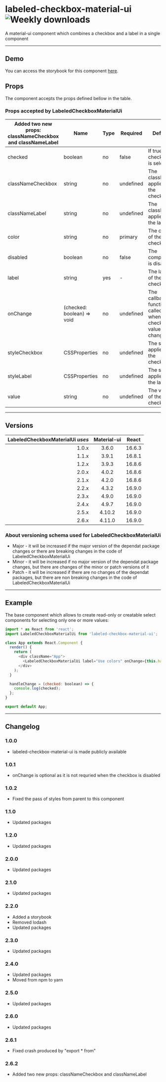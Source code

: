 # labeled-checkbox-material-ui ![Weekly downloads](https://img.shields.io/npm/dw/labeled-checkbox-material-ui 'Weekly downloads')

A material-ui component which combines a checkbox and a label in a single component

---

## Demo

You can access the storybook for this component [here](https://iulian-radu-at.github.io/labeled-checkbox-material-ui/).

## Props

The component accepts the props defined bellow in the table.

### Props accepted by LabeledCheckboxMaterialUi

| Added two new props: classNameCheckbox and classNameLabel | Name                       | Type | Required  | Default                                                         | Description |
| --------------------------------------------------------- | -------------------------- | ---- | --------- | --------------------------------------------------------------- | ----------- |
| checked                                                   | boolean                    | no   | false     | If true, the checkbox is selected                               |
| classNameCheckbox                                         | string                     | no   | undefined | The className applied to the checkbox                           |
| classNameLabel                                            | string                     | no   | undefined | The className applied to the label                              |
| color                                                     | string                     | no   | primary   | The color of the checkbox                                       |
| disabled                                                  | boolean                    | no   | false     | The component is disabled                                       |
| label                                                     | string                     | yes  | -         | The label of the checkbox                                       |
| onChange                                                  | (checked: boolean) => void | no   | undefined | The callback function called when the checkbox value is changed |
| styleCheckbox                                             | CSSProperties              | no   | undefined | The style applied to the checkbox                               |
| styleLabel                                                | CSSProperties              | no   | undefined | The style applied to the label                                  |
| value                                                     | string                     | no   | undefined | The value of the checkbox                                       |

---

## Versions

| LabeledCheckboxMaterialUi _uses_ | Material-ui | React  |
| -------------------------------: | :---------: | :----: |
|                            1.0.x |    3.6.0    | 16.6.3 |
|                            1.1.x |    3.9.1    | 16.8.1 |
|                            1.2.x |    3.9.3    | 16.8.6 |
|                            2.0.x |    4.0.2    | 16.8.6 |
|                            2.1.x |    4.2.0    | 16.8.6 |
|                            2.2.x |    4.3.2    | 16.9.0 |
|                            2.3.x |    4.9.0    | 16.9.0 |
|                            2.4.x |    4.9.7    | 16.9.0 |
|                            2.5.x |   4.10.2    | 16.9.0 |
|                            2.6.x |   4.11.0    | 16.9.0 |

### About versioning schema used for LabeledCheckboxMaterialUi

- Major - it will be increased if the major version of the dependat package changes or there are breaking changes in the code of LabeledCheckboxMaterialUi
- Minor - it will be increased if no major version of the dependat package changes, but there are changes of the minor or patch versions of it
- Patch - it will be increased if there are no changes of the dependat packages, but there are non breaking changes in the code of LabeledCheckboxMaterialUi

---

## Example

The base component which allows to create read-only or creatable select components for selecting only one or more values:

```js
import * as React from 'react';
import LabeledCheckboxMaterialUi from 'labeled-checkbox-material-ui';

class App extends React.Component {
  render() {
    return (
      <div className="App">
        <LabeledCheckboxMaterialUi label="Use colors" onChange={this.handleChange} />
      </div>
    );
  }

  handleChange = (checked: boolean) => {
    console.log(checked);
  };
}

export default App;
```

---

## Changelog

### 1.0.0

- labeled-checkbox-material-ui is made publicly available

### 1.0.1

- onChange is optional as it is not requried when the checkbox is disabled

### 1.0.2

- Fixed the pass of styles from parent to this component

### 1.1.0

- Updated packages

### 1.2.0

- Updated packages

### 2.0.0

- Updated packages

### 2.1.0

- Updated packages

### 2.2.0

- Added a storybook
- Removed lodash
- Updated packages

### 2.3.0

- Updated packages

### 2.4.0

- Updated packages
- Moved from npm to yarn

### 2.5.0

- Updated packages

### 2.6.0

- Updated packages

### 2.6.1

- Fixed crash produced by "export \* from"

### 2.6.2

- Added two new props: classNameCheckbox and classNameLabel
